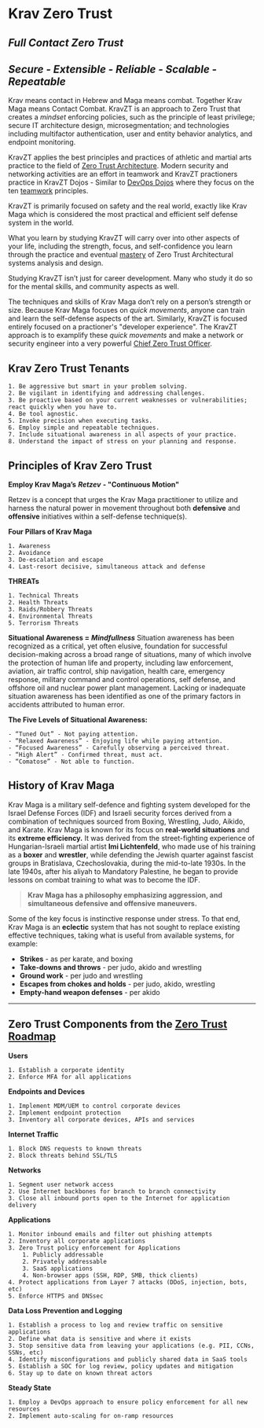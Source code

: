 # Krav Zero Trust
## *Full Contact Zero Trust*

## *Secure - Extensible - Reliable - Scalable - Repeatable*

Krav means contact in Hebrew and Maga means combat. Together Krav Maga means Contact Combat. KravZT is an approach to Zero Trust that creates a *mindset* enforcing policies, such as the principle of least privilege; secure IT architecture design, microsegmentation; and technologies including multifactor authentication, user and entity behavior analytics, and endpoint monitoring.

KravZT applies the best principles and practices of athletic and martial arts practice to the field of [Zero Trust Architecture](https://nvlpubs.nist.gov/nistpubs/SpecialPublications/NIST.SP.800-207.pdf). Modern security and networking activities are an effort in teamwork and KravZT practioners practice in KravZT Dojos - Similar to [DevOps Dojos](https://infraswarm.io/devops-dojos-safe-places-for-practice-and-mentorship) where they focus on the ten [teamwork](https://en.wikipedia.org/wiki/Teamwork) principles.

KravZT is primarily focused on safety and the real world, exactly like Krav Maga which is considered the most practical and efficient self defense system in the world.

What you learn by studying KravZT will carry over into other aspects of your life, including the strength, focus, and self-confidence you learn through the practice and eventual [mastery](https://blog.doist.com/mastery/) of Zero Trust Architectural systems analysis and design.

Studying KravZT isn’t just for career development. Many who study it do so for the mental skills, and community aspects as well.

The techniques and skills of Krav Maga don’t rely on a person’s strength or size. Because Krav Maga focuses on *quick movements*, anyone can train and learn the self-defense aspects of the art. Similarly, KravZT is focused entirely focused on a practioner's "developer experience". The KravZT approach is to examplify these *quick movements* and make a network or security engineer into a very powerful [Chief Zero Trust Officer](https://blog.cloudflare.com/chief-zero-trust-officer/). 

## Krav Zero Trust Tenants
    1. Be aggressive but smart in your problem solving.
    2. Be vigilant in identifying and addressing challenges.
    3. Be proactive based on your current weaknesses or vulnerabilities; react quickly when you have to.
    4. Be tool agnostic.
    5. Invoke precision when executing tasks.
    6. Employ simple and repeatable techniques.
    7. Include situational awareness in all aspects of your practice.
    8. Understand the impact of stress on your planning and response.


## Principles of Krav Zero Trust

**Employ Krav Maga’s** ***Retzev*** **- "Continuous Motion"**

Retzev is a concept that urges the Krav Maga practitioner to utilize and harness the natural power in movement throughout both **defensive** and **offensive** initiatives within a self-defense technique(s).

**Four Pillars of Krav Maga**

    1. Awareness
    2. Avoidance
    3. De-escalation and escape
    4. Last-resort decisive, simultaneous attack and defense

**THREATs**

    1. Technical Threats
    2. Health Threats
    3. Raids/Robbery Threats
    4. Environmental Threats
    5. Terrorism Threats

**Situational Awareness =** ***Mindfullness***
Situation awareness has been recognized as a critical, yet often elusive, foundation for successful decision-making across a broad range of situations, many of which involve the protection of human life and property, including law enforcement, aviation, air traffic control, ship navigation, health care, emergency response, military command and control operations, self defense, and offshore oil and nuclear power plant management. Lacking or inadequate situation awareness has been identified as one of the primary factors in accidents attributed to human error.

**The Five Levels of Situational Awareness:**

    - “Tuned Out” - Not paying attention.
    - “Relaxed Awareness” - Enjoying life while paying attention.
    - “Focused Awareness” - Carefully observing a perceived threat.
    - “High Alert” - Confirmed threat, must act.
    - “Comatose” - Not able to function.

## History of Krav Maga

Krav Maga is a military self-defence and fighting system developed for the Israel Defense Forces (IDF) and Israeli security forces derived from a combination of techniques sourced from Boxing, Wrestling, Judo, Aikido, and Karate. Krav Maga is known for its focus on **real-world situations** and its **extreme efficiency.** It was derived from the street-fighting experience of Hungarian-Israeli martial artist **Imi Lichtenfeld**, who made use of his training as a **boxer** and **wrestler**, while defending the Jewish quarter against fascist groups in Bratislava, Czechoslovakia, during the mid-to-late 1930s. In the late 1940s, after his aliyah to Mandatory Palestine, he began to provide lessons on combat training to what was to become the IDF.


> **Krav Maga has a philosophy emphasizing aggression, and simultaneous defensive and offensive maneuvers.**
>

Some of the key focus is instinctive response under stress. To that end, Krav Maga is an **eclectic** system that has not sought to replace existing effective techniques, taking what is useful from available systems, for example:


- **Strikes** - as per karate, and boxing
- **Take-downs and throws** - per judo, akido and wrestling
- **Ground work** - per judo and wrestling
- **Escapes from chokes and holds** - per judo, akido, wrestling
- **Empty-hand weapon defenses** - per akido


----------
## Zero Trust Components from the [Zero Trust Roadmap](https://zerotrustroadmap.org/)

**Users**

    1. Establish a corporate identity
    2. Enforce MFA for all applications

**Endpoints and Devices**

    1. Implement MDM/UEM to control corporate devices
    2. Implement endpoint protection
    3. Inventory all corporate devices, APIs and services

**Internet Traffic**

    1. Block DNS requests to known threats
    2. Block threats behind SSL/TLS

**Networks**

    1. Segment user network access
    2. Use Internet backbones for branch to branch connectivity
    3. Close all inbound ports open to the Internet for application delivery

**Applications**

    1. Monitor inbound emails and filter out phishing attempts
    2. Inventory all corporate applications
    3. Zero Trust policy enforcement for Applications
        1. Publicly addressable
        2. Privately addressable
        3. SaaS applications
        4. Non-browser apps (SSH, RDP, SMB, thick clients)
    4. Protect applications from Layer 7 attacks (DDoS, injection, bots, etc)
    5. Enforce HTTPS and DNSsec

**Data Loss Prevention and Logging**

    1. Establish a process to log and review traffic on sensitive applications
    2. Define what data is sensitive and where it exists
    3. Stop sensitive data from leaving your applications (e.g. PII, CCNs, SSNs, etc)
    4. Identify misconfigurations and publicly shared data in SaaS tools
    5. Establish a SOC for log review, policy updates and mitigation
    6. Stay up to date on known threat actors

**Steady State**

    1. Employ a DevOps approach to ensure policy enforcement for all new resources
    2. Implement auto-scaling for on-ramp resources
